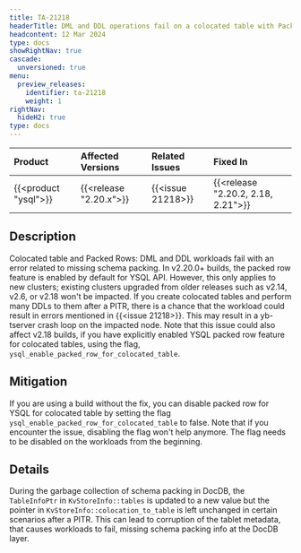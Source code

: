 ```yaml
---
title: TA-21218
headerTitle: DML and DDL operations fail on a colocated table with Packed Rows
headcontent: 12 Mar 2024
type: docs
showRightNav: true
cascade:
  unversioned: true
menu:
  preview_releases:
    identifier: ta-21218
    weight: 1
rightNav:
  hideH2: true
type: docs
---
```


|          Product           |  Affected Versions  |  Related Issues   | Fixed In |
| :------------------------- | :------------------ | :---------------- | :------- |
| {{<product "ysql">}}       | {{<release "2.20.x">}} | {{<issue 21218>}} | {{<release "2.20.2, 2.18, 2.21">}}  |

## Description

Colocated table and Packed Rows: DML and DDL workloads fail with an error related to missing schema packing. In v2.20.0+ builds, the packed row feature is enabled by default for YSQL API. However, this only applies to new clusters; existing clusters upgraded from older releases such as v2.14, v2.6, or v2.18 won't be impacted. If you create colocated tables and perform many DDLs to them after a PITR, there is a chance that the workload could result in errors mentioned in {{<issue 21218>}}. This may result in a yb-tserver crash loop on the impacted node.
Note that this issue could also affect v2.18 builds, if you have explicitly enabled YSQL packed row feature for colocated tables, using the flag, `ysql_enable_packed_row_for_colocated_table`.

## Mitigation

If you are using a build without the fix, you can disable packed row for YSQL for colocated table by setting the flag `ysql_enable_packed_row_for_colocated_table` to false. Note that if you encounter the issue, disabling the flag won't help anymore. The flag needs to be disabled on the workloads from the beginning.

## Details

During the garbage collection of schema packing in DocDB, the `TableInfoPtr` in `KvStoreInfo::tables` is updated to a new value but the pointer in `KvStoreInfo::colocation_to_table` is left unchanged in certain scenarios after a PITR. This can lead to corruption of the tablet metadata, that causes workloads to fail, missing schema packing info at the DocDB layer.

